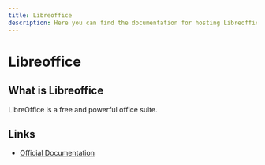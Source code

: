 ```yaml
---
title: Libreoffice
description: Here you can find the documentation for hosting Libreoffice with Coolify.
---
```


# Libreoffice

## What is Libreoffice

LibreOffice is a free and powerful office suite.

## Links

- [Official Documentation](https://docs.linuxserver.io/images/docker-libreoffice/?utm_source=coolify.io)
